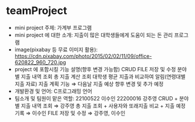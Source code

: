 # teamProject
- mini project 주제: 가계부 프로그램
- mini project 에 대한 소개: 지출이 많은 대학생들에게 도움이 되는 돈 관리 프로그램
- image(pixabay 등 무료 이미지 활용): https://cdn.pixabay.com/photo/2015/02/02/11/09/office-620822_960_720.jpg
- project 에 포함시킬 기능 설명(향후 변경 가능함)
CRUD
FILE 저장 및 수정
분야별 지출 내역 조회
총 지출 계산 조회
대학생 평균 지출과 비교하여 알림(연령대별 지출 자료)
지출 계획 기능 ⇒ 다음날 지출 예상
향후 변경 및 추가 예정
- 개발환경 및 언어: C프로그래밍 언어
- 팀소개 및 팀원이 맡은 역할: 
22100522 이수인
22200016 강주영
CRUD + 분야별 지출 내역 조회 ⇒ 강주영
총 지출 조회 + 사용자와 또래지출 비교 + 지출 예정 기록 ⇒ 이수인
FILE 저장 및 수정 ⇒ 강주영, 이수인
